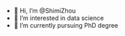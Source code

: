 - 👋 Hi, I’m @ShimiZhou
- 👀 I’m interested in data science
- 🌱 I’m currently pursuing PhD degree 


<!---
ShimiZhou/ShimiZhou is a ✨ special ✨ repository because its `README.md` (this file) appears on your GitHub profile.
You can click the Preview link to take a look at your changes.
--->
